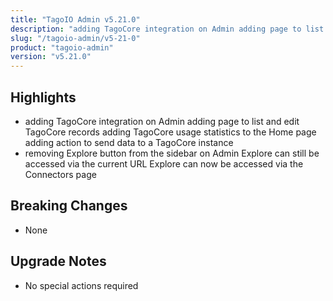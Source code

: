 ```yaml
---
title: "TagoIO Admin v5.21.0"
description: "adding TagoCore integration on Admin adding page to list and edit TagoCore records adding TagoCore usage statistics to the Home page adding action to send data to a TagoCore instance"
slug: "/tagoio-admin/v5-21-0"
product: "tagoio-admin"
version: "v5.21.0"
---
```


## Highlights

- adding TagoCore integration on Admin adding page to list and edit TagoCore records adding TagoCore usage statistics to the Home page adding action to send data to a TagoCore instance
- removing Explore button from the sidebar on Admin Explore can still be accessed via the current URL Explore can now be accessed via the Connectors page

## Breaking Changes

- None

## Upgrade Notes

- No special actions required
